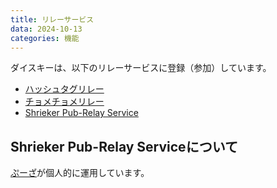 ```yaml
---
title: リレーサービス
data: 2024-10-13
categories: 機能
---
```


ダイスキーは、以下のリレーサービスに登録（参加）しています。

- [ハッシュタグリレー](https://hashtag-relay.dtp-mstdn.jp/)
- [チョメチョメリレー](https://r.chomechome.jp)
- [Shrieker Pub-Relay Service](https://relay.shrieker.net/nodeinfo/2.0)

## Shrieker Pub-Relay Serviceについて

[ぷーざ](https://misskey.delmulin.com/@pooza)が個人的に運用しています。
